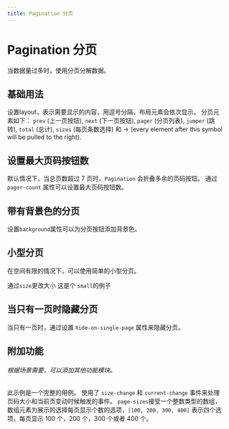 ```yaml
---
title: Pagination 分页
---
```


# Pagination 分页

当数据量过多时，使用分页分解数据。

## 基础用法

设置layout，表示需要显示的内容，用逗号分隔，布局元素会依次显示。 分页元素如下： `prev` (上一页按钮), `next` (下一页按钮), `pager` (分页列表), `jumper` (跳转), `total` (总计), `sizes` (每页条数选择) 和 -> (every element after this symbol will be pulled to the right).

<preview path="./def.vue" />

## 设置最大页码按钮数

默认情况下，当总页数超过 7 页时，`Pagination` 会折叠多余的页码按钮。 通过 `pager-count` 属性可以设置最大页码按钮数。

<preview path="./MaximumPagination.vue" />

## 带有背景色的分页

设置`background`属性可以为分页按钮添加背景色。

<preview path="./backgroundPagination.vue" />

## 小型分页

在空间有限的情况下，可以使用简单的小型分页。

通过`size`更改大小 这是个 `small`的例子

<preview path="./sizePagination.vue" />

## 当只有一页时隐藏分页

当只有一页时，通过设置 `hide-on-single-page` 属性来隐藏分页。

<preview path="./hidePagePagination.vue" />

## 附加功能

###### 根据场景需要，可以添加其他功能模块。

此示例是一个完整的用例。 使用了 `size-change` 和 `current-change` 事件来处理页码大小和当前页变动时候触发的事件。 `page-sizes`接受一个整数类型的数组，数组元素为展示的选择每页显示个数的选项，`[100, 200, 300, 400]` 表示四个选项，每页显示 100 个，200 个，300 个或者 400 个。

<preview path="./appendPagination.vue" />